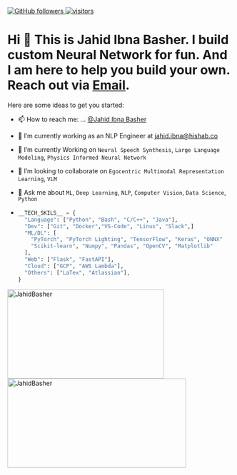 <p align="left">
  <a href="https://github.com/JahidBasher?tab=followers">
    <img alt="GitHub followers" src="https://img.shields.io/github/followers/JahidBasher?color=green&logo=github">
  </a>
  <a href="https://github.com/JahidBasher/">
    <img src="https://komarev.com/ghpvc/?username=JahidBasher" alt="visitors" />
  </a>
</p>

# Hi 👋 This is Jahid Ibna Basher. I build custom Neural Network for fun. And I am here to help you build your own. Reach out via [Email](mailto:mohammadjahid1504037@gmail.com).

Here are some ideas to get you started:
- 📫 How to reach me: ... [@Jahid Ibna Basher](https://www.linkedin.com/in/jahid37/)
- 🔭 I’m currently working as an NLP Engineer at [jahid.ibna@hishab.co](https://hishab.co/)
- 🌱 I’m currently Working on `Neural Speech Synthesis`, `Large Language Modeling`, `Physics Informed Neural Network`
- 👯 I’m looking to collaborate on `Egocentric Multimodal Representation Learning`, `VLM`
- 💬 Ask me about `ML`, `Deep Learning`, `NLP`, `Computer Vision`, `Data Science`, `Python`

- ```python
  __TECH_SKILS__ = {
    "Language": ["Python", "Bash", "C/C++", "Java"],
    "Dev": ["Git", "Docker","VS-Code", "Linux", "Slack",]
    "ML/DL": [
      "PyTorch", "PyTorch Lighting", "TensorFlow", "Keras", "ONNX"
      "Scikit-learn", "Numpy", "Pandas", "OpenCV", "Matplotlib"
    ],
    "Web": ["Flask", "FastAPI"],
    "Cloud": ["GCP", "AWS Lambda"],
    "Others": ["LaTex", "Atlassian"],
  }
  ```
<p><img align="left" src="https://github-readme-stats.vercel.app/api/top-langs?username=JahidBasher&show_icons=true&locale=en&layout=compact" alt="JahidBasher" width="350" height="200" /></p>  <p>&nbsp;<img  align="center" src="https://github-readme-stats.vercel.app/api?username=JahidBasher&show_icons=true&locale=en" alt="JahidBasher"  width="400" height="200"/>

